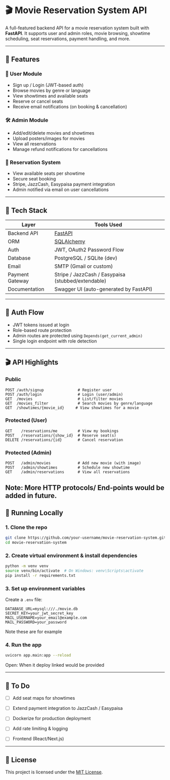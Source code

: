 # 🎬 Movie Reservation System API

A full-featured backend API for a movie reservation system built with **FastAPI**. It supports user and admin roles, movie browsing, showtime scheduling, seat reservations, payment handling, and more.

---

## 🚀 Features

### 👤 User Module
- Sign up / Login (JWT-based auth)
- Browse movies by genre or language
- View showtimes and available seats
- Reserve or cancel seats
- Receive email notifications (on booking & cancellation)

### 🛠️ Admin Module
- Add/edit/delete movies and showtimes
- Upload posters/images for movies
- View all reservations
- Manage refund notifications for cancellations

### 🎫 Reservation System
- View available seats per showtime
- Secure seat booking
- Stripe, JazzCash, Easypaisa payment integration
- Admin notified via email on user cancellations

---

## 🧩 Tech Stack

| Layer            | Tools Used                          |
|------------------|--------------------------------------|
| Backend API      | [FastAPI](https://fastapi.tiangolo.com/) |
| ORM              | [SQLAlchemy](https://www.sqlalchemy.org/) |
| Auth             | JWT, OAuth2 Password Flow           |
| Database         | PostgreSQL / SQLite (dev)           |
| Email            | SMTP (Gmail or custom)              |
| Payment Gateway  | Stripe / JazzCash / Easypaisa (stubbed/extendable) |
| Documentation    | Swagger UI (auto-generated by FastAPI) |

---


## 🔐 Auth Flow

- JWT tokens issued at login
- Role-based route protection
- Admin routes are protected using `Depends(get_current_admin)`
- Single login endpoint with role detection

---

## 🎬 API Highlights

### Public
```http
POST /auth/signup               # Register user
POST /auth/login                # Login (user/admin)
GET  /movies                    # List/filter movies
GET  /movies_filter             # Search movies by genre/language
GET  /showtimes/{movie_id}     # View showtimes for a movie
```

### Protected (User)
```http
GET    /reservations/me         # View my bookings
POST   /reservations/{show_id}  # Reserve seat(s)
DELETE /reservations/{id}       # Cancel reservation
```

### Protected (Admin)
```http
POST   /admin/movies            # Add new movie (with image)
POST   /admin/showtimes         # Schedule new showtime
GET    /admin/reservations      # View all reservations
```

Note: More HTTP protocols/ End-points would be added in future.
---

## 🧪 Running Locally

### 1. Clone the repo
```bash
git clone https://github.com/your-username/movie-reservation-system.git
cd movie-reservation-system
```

### 2. Create virtual environment & install dependencies
```bash
python -m venv venv
source venv/bin/activate  # On Windows: venv\Scripts\activate
pip install -r requirements.txt
```

### 3. Set up environment variables
Create a `.env` file:
```env
DATABASE_URL=mysql:///./movie.db
SECRET_KEY=your_jwt_secret_key
MAIL_USERNAME=your_email@example.com
MAIL_PASSWORD=your_password
```
Note these are for example

### 4. Run the app
```bash
uvicorn app.main:app --reload
```

Open: When it deploy linked would be provided

---

## 📝 To Do
- [ ] Add seat maps for showtimes
- [ ] Extend payment integration to JazzCash / Easypaisa
- [ ] Dockerize for production deployment
- [ ] Add rate limiting & logging
- [ ] Frontend (React/Next.js)


---

## 📄 License

This project is licensed under the [MIT License](LICENSE).
